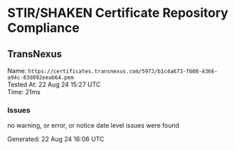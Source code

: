 # STIR/SHAKEN Certificate Repository Compliance

## TransNexus

Name: `https://certificates.transnexus.com/597J/b1c4a673-f608-4366-a94c-83d092eeab64.pem`\
Tested At: 22 Aug 24 15:27 UTC\
Time: 21ms

### Issues

no warning, or error, or notice date level issues were found

Generated: 22 Aug 24 16:06 UTC